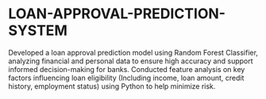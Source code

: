 # LOAN-APPROVAL-PREDICTION-SYSTEM
 Developed a loan approval prediction model using Random Forest Classifier, analyzing financial and
 personal data to ensure high accuracy and support informed decision-making for banks.
 Conducted feature analysis on key factors influencing loan eligibility (Including income, loan amount, credit
 history, employment status) using Python to help minimize risk.
